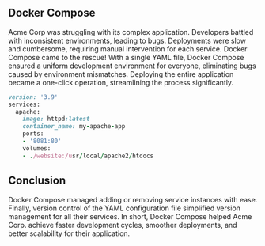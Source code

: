 ## Docker Compose
Acme Corp was struggling with its complex application. Developers battled with inconsistent environments, leading to bugs. Deployments were slow and cumbersome, requiring manual intervention for each service. Docker Compose came to the rescue! With a single YAML file, Docker Compose ensured a uniform development environment for everyone, eliminating bugs caused by environment mismatches. Deploying the entire application became a one-click operation, streamlining the process significantly.

```ruby
version: '3.9'
services:
  apache:
    image: httpd:latest
    container_name: my-apache-app
    ports:
    - '8081:80'
    volumes:
    - ./website:/usr/local/apache2/htdocs
```
## Conclusion
Docker Compose managed adding or removing service instances with ease. Finally, version control of the YAML configuration file simplified version management for all their services.
In short, Docker Compose helped Acme Corp. achieve faster development cycles, smoother deployments, and better scalability for their application.
